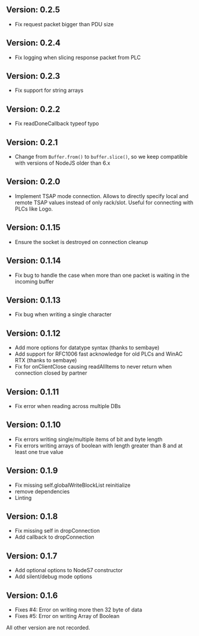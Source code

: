 Version: 0.2.5
------------
- Fix request packet bigger than PDU size

Version: 0.2.4
------------
- Fix logging when slicing response packet from PLC

Version: 0.2.3
------------
- Fix support for string arrays

Version: 0.2.2
------------
- Fix readDoneCallback typeof typo

Version: 0.2.1
------------
- Change from `Buffer.from()` to `buffer.slice()`, so we keep compatible with versions of NodeJS older than 6.x

Version: 0.2.0
------------
- Implement TSAP mode connection. Allows to directly specify local and remote TSAP values instead of only rack/slot. Useful for connecting with PLCs like Logo.

Version: 0.1.15
------------
- Ensure the socket is destroyed on connection cleanup

Version: 0.1.14
------------
- Fix bug to handle the case when more than one packet is waiting in the incoming buffer

Version: 0.1.13
------------
- Fix bug when writing a single character

Version: 0.1.12
------------
- Add more options for datatype syntax (thanks to sembaye)
- Add support for RFC1006 fast acknowledge for old PLCs and WinAC RTX (thanks to sembaye)
- Fix for onClientClose causing readAllItems to never return when connection closed by partner

Version: 0.1.11
------------
- Fix error when reading across multiple DBs

Version: 0.1.10
------------
- Fix errors writing single/multiple items of bit and byte length
- Fix errors writing arrays of boolean with length greater than 8 and at least one true value

Version: 0.1.9
------------
- Fix missing self.globalWriteBlockList reinitialize
- remove dependencies
- Linting

Version: 0.1.8
------------
- Fix missing self in dropConnection
- Add callback to dropConnection

Version: 0.1.7
------------
- Add optional options to NodeS7 constructor
- Add silent/debug mode options

Version: 0.1.6
------------
- Fixes #4: Error on writing more then 32 byte of data
- Fixes #5: Error on writing Array of Boolean

All other version are not recorded.
